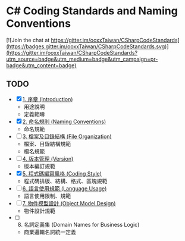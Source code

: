 # C# Coding Standards and Naming Conventions

[![Join the chat at https://gitter.im/ooxxTaiwan/CSharpCodeStandards](https://badges.gitter.im/ooxxTaiwan/CSharpCodeStandards.svg)](https://gitter.im/ooxxTaiwan/CSharpCodeStandards?utm_source=badge&utm_medium=badge&utm_campaign=pr-badge&utm_content=badge)

## TODO
- [x] [1. 序章 (Introduction)](010_Introduction.md)
    - 用途說明
    - 定義範疇
- [x] [2. 命名規則 (Naming Conventions)](020_NamingConventions.md)
    - 命名規範
- [ ] [3. 檔案及目錄結構 (File Organization)](030_FileOrganization.md)
    - 檔案、目錄結構規範
    - 檔名規範
- [ ] [4. 版本管理 (Version)](040_Version.md)
    - 版本編訂規範
- [x] [5. 程式碼編寫風格 (Coding Style)](050_CodingStyle.md)
    - 程式碼排版、結構、格式、區塊規範
- [ ] [6. 語言使用規範 (Language Usage)](060_LanguageUsage.md)
    - 語言使用限制、規範
- [ ] [7. 物件模型設計 (Object Model Design)](070_ObjectModelDesign.md)
    - 物件設計規範
- [ ] 8. 名詞定義集 (Domain Names for Business Logic)
    - 商業邏輯名詞統一定義